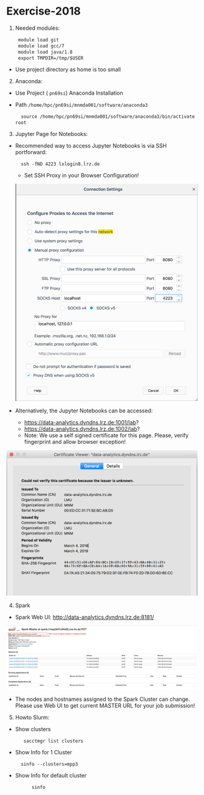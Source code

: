 # Exercise-2018

1. Needed modules:
	
		module load git
		module load gcc/7
		module load java/1.8
		export TMPDIR=/tmp/$USER

* Use project directory as home is too small


2. Anaconda:

* Use Project ( `pn69si`) Anaconda Installation

* Path `/home/hpc/pn69si/mnmda001/software/anaconda3` 

		source /home/hpc/pn69si/mnmda001/software/anaconda3/bin/activate root


3. Jupyter Page for Notebooks:

* Recommended way to access Jupyter Notebooks is via SSH portforward:
    
        ssh -fND 4223 lxlogin8.lrz.de
        
    * Set SSH Proxy in your Browser Configuration!
    
    ![socks_firefox.png](socks_firefox.png)

* Alternatively, the Jupyter Notebooks can be accessed:
    * https://data-analytics.dyndns.lrz.de:1001/lab?
    * https://data-analytics.dyndns.lrz.de:1002/lab?
    * Note: We use a self signed certificate for this page. Please, verify fingerprint and allow browser exception!


    
![fingerprint.png](fingerprint.png)
    

4. Spark

* Spark Web UI: <http://data-analytics.dyndns.lrz.de:8181/>
    
![spark_master.png](spark_master.png)

* The nodes and hostnames assigned to the Spark Cluster can change. Please use Web UI to get current MASTER URL for your job submission! 

5. Howto Slurm:

* Show clusters

         sacctmgr list clusters

* Show Info for 1 Cluster

        sinfo --clusters=mpp3

* Show Info for default cluster
            
            sinfo
